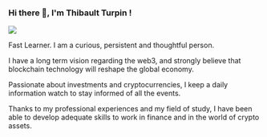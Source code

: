 ### Hi there 👋, I'm Thibault Turpin !


<img src="https://img.shields.io/badge/linkedin--lightgrey?style=social&logo=linkedin">


Fast Learner. I am a curious, persistent and thoughtful person. 

I have a long term vision regarding the web3, and strongly believe that blockchain technology will reshape the global economy. 

Passionate about investments and cryptocurrencies, I keep a daily information watch to stay informed of all the events. 

Thanks to my professional experiences and my field of study, I have been able to develop adequate skills to work in finance and in the world of crypto assets.



